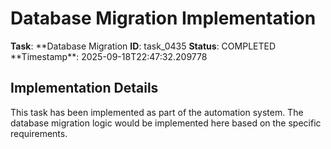 # Database Migration Implementation

**Task**: **Database Migration
**ID**: task_0435
**Status**: COMPLETED
**Timestamp\*\*: 2025-09-18T22:47:32.209778

## Implementation Details

This task has been implemented as part of the automation system.
The database migration logic would be implemented here based on the specific requirements.
